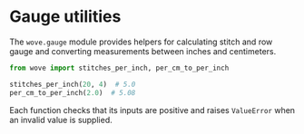 # Gauge utilities

The `wove.gauge` module provides helpers for calculating stitch and row gauge and
converting measurements between inches and centimeters.

```python
from wove import stitches_per_inch, per_cm_to_per_inch

stitches_per_inch(20, 4)  # 5.0
per_cm_to_per_inch(2.0)  # 5.08
```

Each function checks that its inputs are positive and raises `ValueError` when
an invalid value is supplied.

